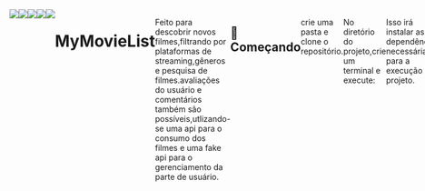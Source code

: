 <div style = "display : flex">
 <img src = "https://badgen.net/badge/MyMovieList/projeto em desenvolvimento/black">
 <img src = "https://img.shields.io/badge/React-20232A?style=for-the-badge&logo=react&logoColor=61DAFB">
 <img src="https://img.shields.io/badge/TypeScript-007ACC?style=for-the-badge&logo=typescript&logoColor=white" />
 <img src = "https://img.shields.io/badge/Material--UI-0081CB?style=for-the-badge&logo=material-ui&logoColor=white">
 <img src = "https://img.shields.io/badge/React_Router-CA4245?style=for-the-badge&logo=react-router&logoColor=white"
</div>


# MyMovieList

Feito para descobrir novos filmes,filtrando por plataformas de streaming,gêneros e pesquisa de filmes.avaliações do usuário e comentários também são possíveis,utlizando-se uma api para o consumo dos filmes e uma fake api para o gerenciamento da parte de usuário.

## 🚀 Começando

crie uma pasta e clone o repositório.

No diretório do projeto,crie um terminal e execute:

```
yarn
```
Isso irá instalar as dependências necessárias para a execução do projeto. 

Após instalar as dependências, execute o build do projeto:

```
yarn start
```

Executa o aplicativo no modo de desenvolvimento em conjunto do vite.
Abra http://localhost:3000 para visualizá-lo em seu navegador.

A página será recarregada quando você fizer alterações.
Você também pode ver erros de lint no console. 

### 📋 Pré-requisitos

Ambiente de desenvolvimento(IDE) - Visual Studio Code

## 🛠️ Construído com

  * axios : Utilizado para trabalhar com requisições e respostas http.
  * styled-components : Utilizado para estilização de componentes react.
  * MUI : Utilizado para agilizar na criação de componentes,ja que esta biblioteca possui muitos componentes pré-         fabricados.
  * createContext e useContext : Para englobar uma página ou componente especíﬁco e poder o usar o contexto criado.
  * react-hook-form e yup : Para registrar informações de formulários e suas validações,respectivamente.
  * react-router-dom : Para administrar as rotas em sua aplição.
  * react-player : Gerenciar os trailers e videos em sua aplicação.
  * useState : feito para gerenciar seu estados de maneira declarativa e performática.
  * swiper : Agilizar na criação e utilização de um carrosel de imagens com diversas configurações.
  * react-intersection-observer : Utilizado para criar o scroll infito de filmes.
  *  JSON-SERVER : Feito para criar uma api fake,hospedada na heroku,com rotas de fácil acesso para login e registro.

## 📌 Versão

Em desenvolvimento.... 

